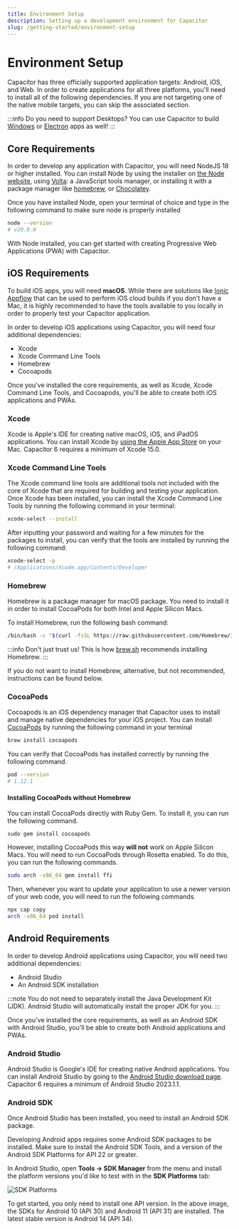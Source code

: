 ```yaml
---
title: Environment Setup
description: Setting up a development environment for Capacitor
slug: /getting-started/environment-setup
---
```


# Environment Setup

Capacitor has three officially supported application targets: Android, iOS, and Web. In order to create applications for all three platforms, you'll need to install all of the following dependencies. If you are not targeting one of the native mobile targets, you can skip the associated section.

:::info
Do you need to support Desktops? You can use Capacitor to build [Windows](https://ionic.io/docs/windows/usage) or [Electron](https://github.com/capacitor-community/electron) apps as well!
:::

## Core Requirements

In order to develop any application with Capacitor, you will need NodeJS 18 or higher installed. You can install Node by using the installer on [the Node website](https://nodejs.org), using [Volta](https://volta.sh/): a JavaScript tools manager, or installing it with a package manager like [homebrew](https://brew.sh/), or [Chocolatey](https://chocolatey.org/).

Once you have installed Node, open your terminal of choice and type in the following command to make sure node is properly installed

```bash
node --version
# v20.9.0
```

With Node installed, you can get started with creating Progressive Web Applications (PWA) with Capacitor.

## iOS Requirements

To build iOS apps, you will need **macOS**. While there are solutions like [Ionic Appflow](http://ionicframework.com/appflow) that can be used to perform iOS cloud builds if you don't have a Mac, it is highly recommended to have the tools available to you locally in order to properly test your Capacitor application.

In order to develop iOS applications using Capacitor, you will need four additional dependencies:

- Xcode
- Xcode Command Line Tools
- Homebrew
- Cocoapods

Once you've installed the core requirements, as well as Xcode, Xcode Command Line Tools, and Cocoapods, you'll be able to create both iOS applications and PWAs.

### Xcode

Xcode is Apple's IDE for creating native macOS, iOS, and iPadOS applications. You can install Xcode by [using the Apple App Store](https://apps.apple.com/us/app/xcode/id497799835?mt=12) on your Mac. Capacitor 6 requires a minimum of Xcode 15.0.

### Xcode Command Line Tools

The Xcode command line tools are additional tools not included with the core of Xcode that are required for building and testing your application. Once Xcode has been installed, you can install the Xcode Command Line Tools by running the following command in your terminal:

```bash
xcode-select --install
```

After inputting your password and waiting for a few minutes for the packages to install, you can verify that the tools are installed by running the following command:

```bash
xcode-select -p
# /Applications/Xcode.app/Contents/Developer
```

### Homebrew

Homebrew is a package manager for macOS package. You need to install it in order to install CocoaPods for both Intel and Apple Silicon Macs.

To install Homebrew, run the following bash command:

```bash
/bin/bash -c "$(curl -fsSL https://raw.githubusercontent.com/Homebrew/install/HEAD/install.sh)"
```

:::info
Don't just trust us! This is how [brew.sh](https://brew.sh) recommends installing Homebrew.
:::

If you do not want to install Homebrew, alternative, but not recommended, instructions can be found below.

### CocoaPods

Cocoapods is an iOS dependency manager that Capacitor uses to install and manage native dependencies for your iOS project. You can install [CocoaPods](https://cocoapods.org/) by running the following command in your terminal

```bash
brew install cocoapods
```

You can verify that CocoaPods has installed correctly by running the following command.

```bash
pod --version
# 1.12.1
```

#### Installing CocoaPods without Homebrew

You can install CocoaPods directly with Ruby Gem. To install it, you can run the following command.
```
sudo gem install cocoapods
```

However, installing CocoaPods this way **will not** work on Apple Silicon Macs. You will need to run CocoaPods through Rosetta enabled. To do this, you can run the following commands.

```bash
sudo arch -x86_64 gem install ffi
```

Then, whenever you want to update your application to use a newer version of your web code, you will need to run the following commands.

```bash
npx cap copy
arch -x86_64 pod install
```

## Android Requirements

In order to develop Android applications using Capacitor, you will need two additional dependencies:

- Android Studio
- An Android SDK installation

:::note
You do not need to separately install the Java Development Kit (JDK). Android Studio
will automatically install the proper JDK for you.
:::

Once you've installed the core requirements, as well as an Android SDK with Android Studio, you'll be able to create both Android applications and PWAs.

### Android Studio

Android Studio is Google's IDE for creating native Android applications. You can install Android Studio by going to the [Android Studio download page](https://developer.android.com/studio). Capacitor 6 requires a minimum of Android Studio 2023.1.1.

### Android SDK

Once Android Studio has been installed, you need to install an Android SDK package.

Developing Android apps requires some Android SDK packages to be installed. Make sure to install the Android SDK Tools, and a version of the Android SDK Platforms for API 22 or greater.

In Android Studio, open **Tools -> SDK Manager** from the menu and install the platform versions you'd like to test with in the **SDK Platforms** tab:

![SDK Platforms](/img/v6/docs/android/sdk-platforms.png)

To get started, you only need to install one API version. In the above image, the SDKs for Android 10 (API 30) and Android 11 (API 31) are installed. The latest stable version is Android 14 (API 34).
